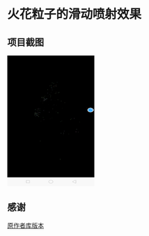 # 火花粒子的滑动喷射效果

## 项目截图
<img src="/ScreenShot/1.png" width="200" height="300"/>

## 感谢
[原作者库版本]("https://github.com/a396901990/SparkScreen")